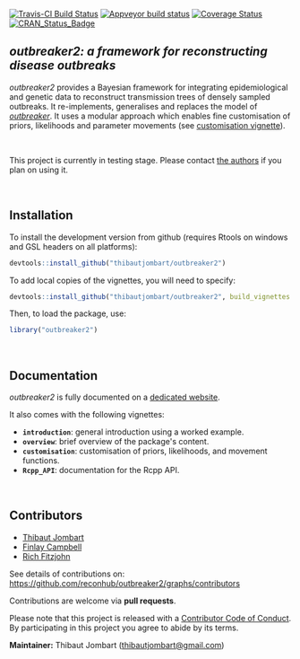 
[![Travis-CI Build Status](https://travis-ci.org/reconhub/outbreaker2.svg?branch=master)](https://travis-ci.org/reconhub/outbreaker2)
[![Appveyor build status](https://ci.appveyor.com/api/projects/status/yj449x0yqhphvcrt/branch/master?svg=true)](https://ci.appveyor.com/project/thibautjombart/outbreaker2/branch/master)
[![Coverage Status](https://codecov.io/github/reconhub/outbreaker2/coverage.svg?branch=master)](https://codecov.io/github/reconhub/outbreaker2?branch=master)
[![CRAN_Status_Badge](http://www.r-pkg.org/badges/version/outbreaker2)](https://cran.r-project.org/package=outbreaker2)



*outbreaker2: a framework for reconstructing disease outbreaks*
---------------------------------------------------------------

*outbreaker2* provides a Bayesian framework for integrating epidemiological and
 genetic data to reconstruct transmission trees of densely sampled outbreaks. It
 re-implements, generalises and replaces the model of
 [*outbreaker*](https://github.com/thibautjombart/outbreaker). It uses a modular
 approach which enables fine customisation of priors, likelihoods and parameter
 movements (see [customisation
 vignette](http://www.repidemicsconsortium.org/outbreaker2/articles/customisation.html)).


<br>

This project is currently in testing stage. Please contact [the
authors](mailto:thibautjombart@gmail.com) if you plan on using it.




<br>

Installation
-------------

To install the development version from github (requires Rtools on windows and
GSL headers on all platforms):


```r
devtools::install_github("thibautjombart/outbreaker2")
```

To add local copies of the vignettes, you will need to specify:

```r
devtools::install_github("thibautjombart/outbreaker2", build_vignettes = TRUE)
```

Then, to load the package, use:


```r
library("outbreaker2")
```



<br>

Documentation
-------------

*outbreaker2* is fully documented on a [dedicated
 website](http://www.repidemicsconsortium.org/outbreaker2/). 

It also comes with the following vignettes:

- **`introduction`**: general introduction using a worked example.
- **`overview`**: brief overview of the package's content.
- **`customisation`**: customisation of priors, likelihoods, and movement functions.
- **`Rcpp_API`**: documentation for the Rcpp API.



<br>

Contributors
------------
- [Thibaut Jombart](https://github.com/thibautjombart)
- [Finlay Campbell](https://github.com/finlaycampbell)
- [Rich Fitzjohn](https://github.com/richfitz)


See details of contributions on: <br>
https://github.com/reconhub/outbreaker2/graphs/contributors



Contributions are welcome via **pull requests**.

Please note that this project is released with a [Contributor Code of
Conduct](CONDUCT.md). By participating in this project you agree to abide by its
terms.

**Maintainer:** Thibaut Jombart (thibautjombart@gmail.com)
